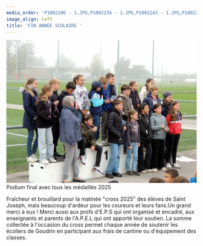```yaml
---
media_order: 'P1002206 - 1.JPG,P1002234 - 1.JPG,P1002243 - 1.JPG,P1002252 - 1.JPG,Colette 3.JPG,2022-12-17-10-16-12.jpg,DSCN0285 - Copie.JPG,2022-12-17-10-20-18 6.jpg,Départ d''un groupe.JPG,2024-12-15 à 20.49.32 3.jpg,VOEUX KOULENGA 2025 site.jpg,1 Bulletin adhésion 2025.png,Cantine mai 2024.jpg,Flyer 2025.jpg,DSCN0729.JPG,DSCN0726 - Copie.JPG,PIC_0031.JPG,20250726_161929.jpg,20250726_170746.jpg,20250726_164448.jpg,DSCN0912 - Copie.JPG'
image_align: left
title: 'FIN ANNEE SCOLAIRE '
---
```


![DSCN0912%20-%20Copie](DSCN0912%20-%20Copie.JPG "DSCN0912%20-%20Copie")
		Podium final avec tous les médaillés 2025
        
Fraîcheur et brouillard pour la matinée "cross 2025" des élèves de  Saint Joseph, mais beaucoup d'ardeur pour les coureurs et leurs fans.Un grand merci à eux !
Merci aussi aux profs d'E.P.S qui ont organisé et encadré, aux enseignants et parents de l'A.P.E.L qui ont apporté leur soutien.
La somme collectée à l'occasion du cross permet chaque année de soutenir les écoliers de Goudrin en participant aux frais de cantine ou d'équipement des classes.
